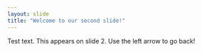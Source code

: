 ```yaml
---
layout: slide
title: "Welcome to our second slide!"
---
```

Test text. This appears on slide 2.
Use the left arrow to go back!
